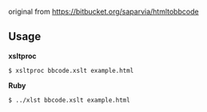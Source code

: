 original from https://bitbucket.org/saparvia/htmltobbcode

Usage
-----

**xsltproc**

	$ xsltproc bbcode.xslt example.html

**Ruby**

	$ ../xlst bbcode.xslt example.html
